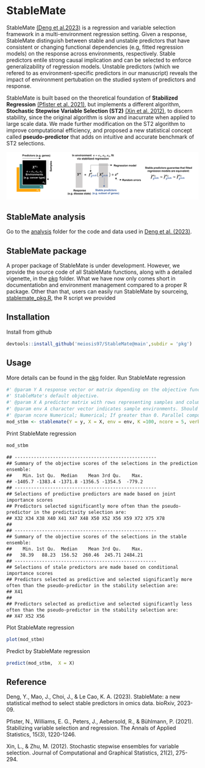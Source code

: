 # StableMate
StableMate [(Deng et al.2023)](https://www.biorxiv.org/content/10.1101/2023.09.26.559658v1) is a regression and variable selection framework in a multi-environment regression setting. Given a response, StableMate distinguish between stable and unstable predictors that have consistent or changing functional dependencies (e.g, fitted regression models) on the response across environments, respectively. Stable predictors entile strong causal implication and can be selected to enforce generalizability of regression models. Unstable predictors (which we refered to as environment-specific predictors in our manuscript) reveals the impact of environment pertubation on the studied system of predictors and response.

StableMate is built based on the theoretical foundation of **Stabilized Regression** [(Pfister et al. 2021)](https://arxiv.org/abs/1911.01850), but implements a different algorithm, **Stochastic Stepwise Variable Selection (ST2)** [(Xin et al. 2012)](https://www.tandfonline.com/doi/abs/10.1080/10618600.2012.679223), to discern stability, since the original algorithm is slow and inacurrate when applied to large scale data. We made further modification on the ST2 algorithm to improve computational efficiency, and proposed a new statistical concept called **pseudo-predictor** that adds on intuitive and accurate benchmark of ST2 selections. 

![haha](./figures/intro.png)

## StableMate analysis
Go to the [analysis](./analysis) folder for the code and data used in [Deng et al. (2023)](https://www.biorxiv.org/content/10.1101/2023.09.26.559658v1). 

## StableMate package
A proper package of StableMate is under development. However, we provide the source code of all StableMate functions, along with a detailed vigenette, in the [pkg](./pkg) folder. What we have now only comes short in documentatiobn and environment management compared to a proper R package. Other than that, users can easily run StableMate by sourceing, [stablemate_pkg.R](./pkg/stablemate_pkg.R), the R script we provided 

## Installation
Install from github
``` r
devtools::install_github('meiosis97/StableMate@main',subdir = 'pkg')
```

## Usage
More details can be found in the [pkg](./pkg) folder.
Run StableMate regression
``` r
#' @param Y A response vector or matrix depending on the objective function. It should be a vector if the function is used with
#' StableMate's default objective.
#' @param X A predictor matrix with rows representing samples and columns representing predictors. The columns must be named.
#' @param env A character vector indicates sample environments. Should be of the same length as the number of rows of \code{X}.
#' @param ncore Numerical; Numerical; If greater than 0. Parallel computing is enabled.
mod_stbm <- stablemate(Y = y, X = X, env = env, K =100, ncore = 5, verbose = F)
```
Print StableMate regression
``` r
mod_stbm
```
```
## ----------------------------------------------------
## Summary of the objective scores of the selections in the prediction ensemble:
##    Min. 1st Qu.  Median    Mean 3rd Qu.    Max. 
## -1405.7 -1383.4 -1371.8 -1356.5 -1354.5  -779.2 
## ----------------------------------------------------
## Selections of predictive predictors are made based on joint importance scores 
## Predictors selected significantly more often than the pseudo-predictor in the predictivity selection are: 
## X32 X34 X38 X40 X41 X47 X48 X50 X52 X56 X59 X72 X75 X78 
## 
## ----------------------------------------------------
## Summary of the objective scores of the selections in the stable ensemble:
##    Min. 1st Qu.  Median    Mean 3rd Qu.    Max. 
##   38.39   88.23  156.52  260.46  245.71 2484.21 
## ----------------------------------------------------
## Selections of stale predictors are made based on conditional importance scores 
## Predictors selected as predictive and selected significantly more often than the pseudo-predictor in the stability selection are: 
## X41 
## 
## Predictors selected as predictive and selected significantly less often than the pseudo-predictor in the stability selection are: 
## X47 X52 X56
```
Plot StableMate regression
``` r
plot(mod_stbm)
```
Predict by StableMate regression
``` r
predict(mod_stbm,  X = X)
```


## Reference
Deng, Y., Mao, J., Choi, J., & Le Cao, K. A. (2023). StableMate: a new statistical method to select stable predictors in omics data. bioRxiv, 2023-09.

Pfister, N., Williams, E. G., Peters, J., Aebersold, R., & Bühlmann, P. (2021). Stabilizing variable selection and regression. The Annals of Applied Statistics, 15(3), 1220-1246.

Xin, L., & Zhu, M. (2012). Stochastic stepwise ensembles for variable selection. Journal of Computational and Graphical Statistics, 21(2), 275-294.
